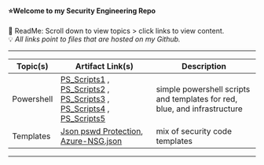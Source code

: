 #### ⭐Welcome to my Security Engineering Repo
📌 ReadMe: Scroll down to view topics > click links to view content.   
💡 *All links point to files that are hosted on my Github.*

---------------------------------------------------------------------------------------------------------------------------------------------------------------------------------

| Topic(s) | Artifact Link(s) | Description | 
| -------- | -------- | -------- | 
| Powershell | [PS_Scripts1](https://github.com/IvanVlademirS/Ivan_Security_Engineering_Stash/blob/main/sec_main_repo/red/ps_4_redteaming.ps1) , [PS_Scripts2](https://github.com/IvanVlademirS/Ivan_Security_Engineering_Stash/blob/main/sec_main_repo/red/ps2.ps1) , [PS_Scripts3](https://github.com/IvanVlademirS/Ivan_Security_Engineering_Stash/blob/main/sec_main_repo/red/ps3.ps1) , [PS_Scripts4](https://github.com/IvanVlademirS/Ivan_Security_Engineering_Stash/blob/main/sec_main_repo/red/ps4.ps1) , [PS_Scripts5](https://github.com/IvanVlademirS/Ivan_Security_Engineering_Stash/blob/main/sec_main_repo/red/ps5.ps1)| simple powershell scripts and templates for red, blue, and infrastructure|
| Templates | [Json pswd Protection](https://github.com/IvanVlademirS/Ivan_Security_Engineering_Stash/blob/main/sec_main_repo/JWE-guide.json), [Azure-NSG.json](https://github.com/IvanVlademirS/Ivan_Security_Engineering_Stash/blob/main/sec_main_repo/Templates-NSG.json) | mix of security code templates |

---------------------------------------------------------------------------------------------------------------------------------------------------------------------------------
